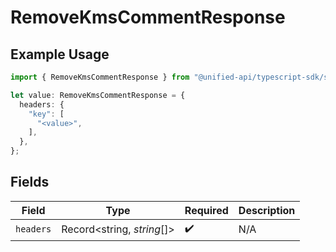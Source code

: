 # RemoveKmsCommentResponse

## Example Usage

```typescript
import { RemoveKmsCommentResponse } from "@unified-api/typescript-sdk/sdk/models/operations";

let value: RemoveKmsCommentResponse = {
  headers: {
    "key": [
      "<value>",
    ],
  },
};
```

## Fields

| Field                      | Type                       | Required                   | Description                |
| -------------------------- | -------------------------- | -------------------------- | -------------------------- |
| `headers`                  | Record<string, *string*[]> | :heavy_check_mark:         | N/A                        |